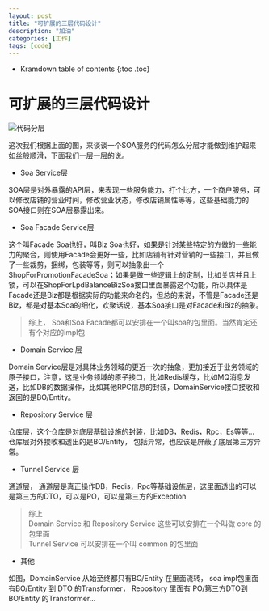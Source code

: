 ```yaml
---
layout: post
title: "可扩展的三层代码设计"
description: "加油"
categories: [工作]
tags: [code]
---
```


* Kramdown table of contents
{:toc .toc}

# 可扩展的三层代码设计

![代码分层]({{site.paths.image}}/三层架构.jpg)

这次我们根据上面的图，来谈谈一个SOA服务的代码怎么分层才能做到维护起来如丝般顺滑，下面我们一层一层的说。    

* Soa Service层

SOA层是对外暴露的API层，来表现一些服务能力，打个比方，一个商户服务，可以修改店铺的营业时间，修改营业状态，修改店铺属性等等，这些基础能力的SOA接口则在SOA层暴露出来。

* Soa Facade Service层

这个叫Facade Soa也好，叫Biz Soa也好，如果是针对某些特定的方做的一些能力的聚合，则使用Facade会更好一些，比如店铺有针对营销的一些接口，并且做了一些裁剪，捆绑，包装等等，则可以抽象出一个 
ShopForPromotionFacadeSoa；如果是做一些逻辑上的定制，比如关店并且上锁，可以在ShopForLpdBalanceBizSoa接口里面暴露这个功能，所以具体是Facade还是Biz都是根据实际的功能来命名的，但总的来说，不管是Facade还是Biz，都是对基本Soa的细化，欢聚话说，基本Soa接口是对Facade和Biz的抽象。

> 综上， Soa和Soa Facade都可以安排在一个叫soa的包里面。当然肯定还有个对应的impl包

* Domain Service 层

Domain Service层是对具体业务领域的更近一次的抽象，更加接近于业务领域的原子接口，注意，这是业务领域的原子接口，比如Redis缓存，比如MQ消息发送，比如DB的数据操作，比如其他RPC信息的封装，DomainService接口接收和返回的是BO/Entity。

* Repository Service 层

仓库层，这个仓库是对底层基础设施的封装，比如DB，Redis，Rpc，Es等等... 仓库层对外接收和透出的是BO/Entity， 包括异常，也应该是屏蔽了底层第三方异常。

* Tunnel Service 层

通道层， 通道层是真正操作DB，Redis，Rpc等基础设施层，这里面透出的可以是第三方的DTO，可以是PO，可以是第三方的Exception

> 综上     
> Domain Service 和 Repository Service 这些可以安排在一个叫做 core 的包里面     
> Tunnel Service 可以安排在一个叫 common 的包里面

* 其他

如图，DomainService 从始至终都只有BO/Entity 在里面流转， soa impl包里面有BO/Entity 到 DTO 的Transformer， Repository 里面有 PO/第三方DTO到 BO/Entity 的Transformer...


